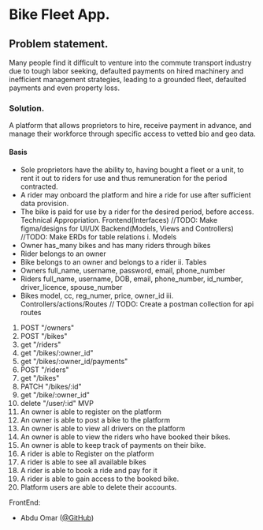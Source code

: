 # Bike Fleet App.
## Problem statement.
Many people find it difficult to venture into the commute transport industry due to tough labor seeking,
defaulted payments on hired machinery and inefficient management strategies, leading to a grounded fleet, defaulted payments
and even property loss.
### Solution.
A platform that allows proprietors to hire, receive payment in advance, and manage their workforce through specific
access to vetted bio and geo data.
#### Basis
- Sole proprietors have the ability to, having bought a fleet or a unit, to rent it out to riders for use
and thus remuneration for the period contracted.
- A rider may onboard the platform and hire a ride for use after sufficient data provision.
- The bike is paid for use by a rider for the desired period, before access.
Technical Appropriation.
	Frontend(Interfaces)
//TODO: Make figma/designs for UI/UX
	Backend(Models, Views and Controllers)
//TODO: Make ERDs for table relations
i. Models
- Owner
has_many bikes and has many riders through bikes
- Rider
belongs to an owner
- Bike
belongs to an owner and belongs to a rider
ii. Tables
- Owners
full_name, username, password, email, phone_number
- Riders
full_name, username, DOB, email, phone_number, id_number, driver_licence, spouse_number
- Bikes
model, cc, reg_numer, price, owner_id
iii. Controllers/actions/Routes
// TODO: Create a postman collection for api routes
1. POST "/owners"
2. POST "/bikes"
3. get "/riders"
4. get "/bikes/:owner_id"
5. get "/bikes/:owner_id/payments"
6. POST "/riders"
7. get "/bikes"
8. PATCH "/bikes/:id"
9. get "/bike/:owner_id"
10. delete "/user/:id"
MVP
1. An owner is able to register on the platform
2. An owner is able to post a bike to the platform
3. An owner is able to view all drivers on the platform
4. An owner is able to view the riders who have booked their bikes.
5. An owner is able to keep track of payments on their bike.
6. A rider is able to Register on the platform
7. A rider is able to see all available bikes
8. A rider is able to book a ride and pay for it
9. A rider is able to gain access to the booked bike.
10. Platform users are able to delete their accounts.


FrontEnd:
- Abdu Omar ([@GitHub](https://github.com/abdu-10/PHASE-IV-REACT-FRONTEND))